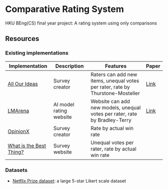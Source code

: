 # Comparative Rating System

HKU BEng(CS) final year project: A rating system using only comparisons

## Resources

### Existing implementations

|Implementation|Description|Features|Paper|
|--------------|-----------|--------|-----|
|[All Our Ideas](https://all-our-ideas.citizens.is/domain/1)|Survey creator|Raters can add new items, unequal votes per rater, rate by Thurstone-Mosteller|[Link](https://journals.plos.org/plosone/article?id=10.1371/journal.pone.0123483)|
|[LMArena](https://lmarena.ai/)|AI model rating website|Website can add new models, unequal votes per rater, rate by Bradley-Terry|[Link](https://arxiv.org/abs/2403.04132)|
|[OpinionX](https://www.opinionx.co/blog/best-free-pairwise-ranking-tools)|Survey creator|Rate by actual win rate||
|[What is the Best Thing?](https://www.youtube.com/watch?v=ALy6e7GbDRQ)|Survey website|Unequal votes per rater, rate by actual win rate||

### Datasets

- [Netflix Prize dataset](https://discord.com/channels/1384526621142290492/1384526621142290495/1415185464008245248): a large 5-star Likert scale dataset
